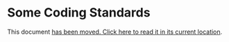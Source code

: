 # Some Coding Standards

This document [has been moved. Click here to read it in its current location](content-standards/main.md).


